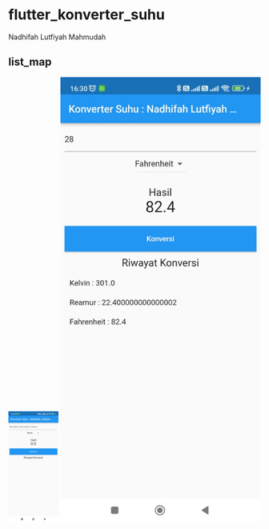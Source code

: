 # flutter_konverter_suhu

Nadhifah Lutfiyah Mahmudah

## list_map

<img src="img/1.jpeg" alt="ss" style="width:100px;"/>
<img src="img/2.jpeg" alt="web" style="width:400px;"/>
